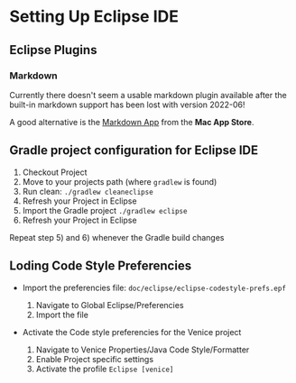 # Setting Up Eclipse IDE

## Eclipse Plugins

### Markdown

Currently there doesn't seem a usable markdown plugin available after the built-in markdown support has been lost with version 2022-06!

A good alternative is the [Markdown App](https://apps.apple.com/ch/app/markdown-editor/id1458220908?l=en&mt=12) from the **Mac App Store**.



## Gradle project configuration for Eclipse IDE

1.  Checkout Project
2.  Move to your projects path (where `gradlew` is found)
3.  Run clean: `./gradlew cleaneclipse`
4.  Refresh your Project in Eclipse
5.  Import the Gradle project `./gradlew eclipse`
6.  Refresh your Project in Eclipse

Repeat step 5) and 6) whenever the Gradle build changes


## Loding Code Style Preferencies

* Import the preferencies file: `doc/eclipse/eclipse-codestyle-prefs.epf`
 
    1. Navigate to Global Eclipse/Preferencies
    2. Import the file
  
  
* Activate the Code style preferencies for the Venice project

    1. Navigate to Venice Properties/Java Code Style/Formatter  
    2. Enable Project specific settings
    3. Activate the profile `Eclipse [venice]`